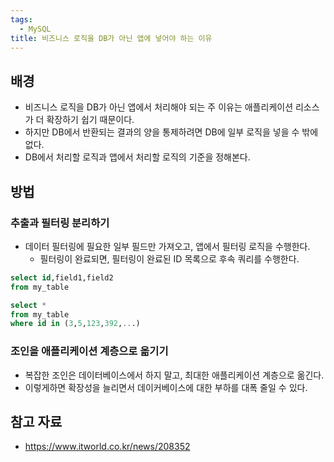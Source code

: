 ```yaml
---
tags:
  - MySQL
title: 비즈니스 로직을 DB가 아닌 앱에 넣어야 하는 이유
---
```



## 배경

- 비즈니스 로직을 DB가 아닌 앱에서 처리해야 되는 주 이유는 애플리케이션 리소스가 더 확장하기 쉽기 때문이다.
- 하지만 DB에서 반환되는 결과의 양을 통제하려면 DB에 일부 로직을 넣을 수 밖에 없다.
- DB에서 처리할 로직과 앱에서 처리할 로직의 기준을 정해본다.

## 방법

### 추출과 필터링 분리하기

- 데이터 필터링에 필요한 일부 필드만 가져오고, 앱에서 필터링 로직을 수행한다.
	- 필터링이 완료되면, 필터링이 완료된 ID 목록으로 후속 쿼리를 수행한다.

```sql
select id,field1,field2
from my_table
```

```sql
select * 
from my_table 
where id in (3,5,123,392,...)
```

### 조인을 애플리케이션 계층으로 옮기기

- 복잡한 조인은 데이터베이스에서 하지 말고, 최대한 애플리케이션 계층으로 옮긴다.
- 이렇게하면 확장성을 늘리면서 데이커베이스에 대한 부하를 대폭 줄일 수 있다.

## 참고 자료

- https://www.itworld.co.kr/news/208352
